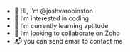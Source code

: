 - 👋 Hi, I’m @joshvarobinston
- 👀 I’m interested in coding 
- 🌱 I’m currently learning aptitude
- 💞️ I’m looking to collaborate on Zoho 
- 📬 you can send email to contact me 

<!---
joshvarobinston/joshvarobinston is a ✨ special ✨ repository because its `README.md` (this file) appears on your GitHub profile.
You can click the Preview link to take a look at your changes.
--->
